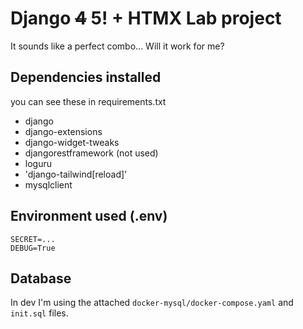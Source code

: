 # Django ~~4~~ 5! + HTMX Lab project
It sounds like a perfect combo... Will it work for me?

## Dependencies installed
you can see these in requirements.txt
- django
- django-extensions
- django-widget-tweaks
- djangorestframework (not used)
- loguru
- 'django-tailwind[reload]'
- mysqlclient

## Environment used (.env)

```
SECRET=...
DEBUG=True
```

## Database
In dev I'm using the attached `docker-mysql/docker-compose.yaml` and `init.sql` files.